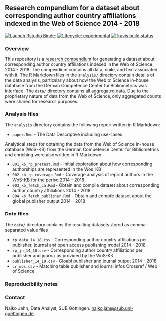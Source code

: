 
## Research compendium for a dataset about corresponding author country affiliations indexed in the Web of Science 2014 - 2018

<!-- badges: start -->
[![Launch Rstudio Binder](http://mybinder.org/badge_logo.svg)](https://mybinder.org/v2/gh/subugoe/oa2020cadata/master?urlpath=rstudio)
[![Lifecycle: experimental](https://img.shields.io/badge/lifecycle-experimental-orange.svg)](https://www.tidyverse.org/lifecycle/#experimental)
[![Travis build status](https://travis-ci.org/subugoe/oa2020cadata.svg?branch=master)](https://travis-ci.org/subugoe/oa2020cadata)
<!-- badges: end -->

### Overview

This repository is a [research compendium](https://doi.org/10.7287/peerj.preprints.3192v2) for generating a dataset about corresponding author country affiliations indexed in the Web of Science 2014 - 2018. The compendium contains all data, code, and text associated with it. The R Markdown files in the `analysis/` directory contain details of the data analysis, particularly about how the Web of Science in-house database from the German Competence Center for Bibliometrics was interface. The `data/` directory contains all aggregated data. Due to the proprietary nature of data from the Web of Science, only aggregated counts were shared for research purposes. 

### Analysis files

The `analysis` directory contains the following report written in R Markdown:

- `paper.Rmd` - The Data Descriptive including use-cases

Analytical steps for obtaining the data from the Web of Science in-house database (WoS-KB) from the German Competence Center for Bibliometrics and enriching were also written in R Markdown:

- `001_kb_rp_pretest.Rmd` - Initial exploration about how corresponding authorships are represented in the Wos_KB
- `002_kb_rp_coverage.Rmd` - Coverage analysis of reprint authors in the WoS-KB for the period 2014 - 2018
- `003_kb_fetch_ca.Rmd` - Obtain and compile dataset about corresponding author country affiliations 2014 - 2018
- `004_kb_fetch_publisher.Rmd` - Obtain and compile dataset about the global publisher output 2014 - 2018

### Data files

The `data/` directory contains the resulting datasets stored as comma-separated value files

- `rp_data_14_18.csv` - Corresponding author country affiliations per publisher, journal and open access publishing model 2014 - 2018
- `rp_jn_14_18.csv` - Corresponding author country affiliations per publisher and journal as provided by the WoS-KB
- `publisher_14_18.csv` - Gloabl publisher and journal output 2014 - 2018 
- `cr_wos.csv` - Matching table publisher and journal infos Crossref / Web of Science

### Reproducibility notes

### Contact

Najko Jahn, Data Analyst, SUB Göttingen. najko.jahn@sub.uni-goettingen.de





